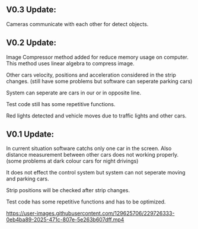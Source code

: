 ## V0.3 Update:<br>
Cameras communicate with each other for detect objects.

## V0.2 Update:<br>
Image Compressor method added for reduce memory usage on computer. This method uses linear algebra to compress image.

Other cars velocity, positions and acceleration considered in the strip changes. (still have some problems but software can seperate parking cars)<br>

System can seperate are cars in our or in opposite line.<br>

Test code still has some repetitive functions.<br>

Red lights detected and vehicle moves due to traffic lights and other cars.

## V0.1 Update:<br>

In current situation software catchs only one car in the screen. Also distance measurement between other cars does not working properly. (some problems at dark colour cars for night drivings) <br>

It does not effect the control system but system can not seperate moving and parking cars.<br>

Strip positions will be checked after strip changes.<br>

Test code has some repetitive functions and has to be optimized.



https://user-images.githubusercontent.com/129625706/229726333-0eb4ba89-2025-471c-807e-5e263b607dff.mp4




